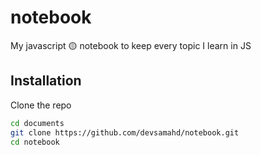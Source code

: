 # notebook
My javascript 🟡 notebook to keep every topic I learn in JS
## Installation

Clone the repo

```sh
cd documents
git clone https://github.com/devsamahd/notebook.git
cd notebook
```





